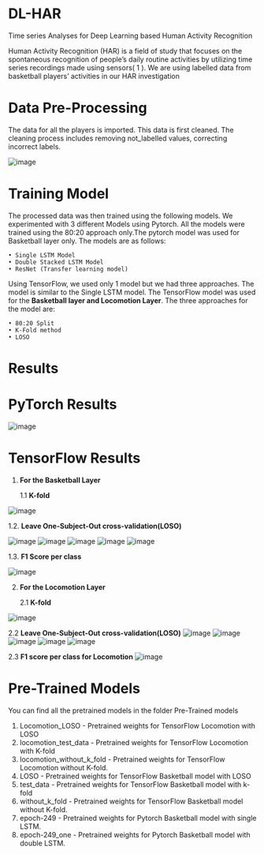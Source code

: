# DL-HAR
Time series Analyses for Deep Learning based Human Activity Recognition

Human Activity Recognition (HAR) is a field of study that focuses on the spontaneous recognition of
people’s daily routine activities by utilizing time series recordings made using sensors( 1 ). We are
using labelled data from basketball players’ activities in our HAR investigation

# Data Pre-Processing
The data for all the players is imported. This data is first cleaned. The cleaning process includes
removing not_labelled values, correcting incorrect labels.

![image](https://user-images.githubusercontent.com/105876342/184662002-817070a2-530f-42a6-8dc5-56de485e24ac.png)

# Training Model

The processed data was then trained using the following models. We experimented with 3 different
Models using Pytorch. All the models were trained using the 80:20 approach only.The pytorch model was used for Basketball layer only. The models are as follows:

    • Single LSTM Model 
    • Double Stacked LSTM Model
    • ResNet (Transfer learning model) 

Using TensorFlow, we used only 1 model but we had three approaches. The model is similar to the Single LSTM model. The TensorFlow model was used for the **Basketball layer and Locomotion Layer**. The three approaches for the model are:
    
    • 80:20 Split
    • K-Fold method
    • LOSO
    
 # Results
 # PyTorch Results
 
![image](https://user-images.githubusercontent.com/105876342/184664947-b3731b41-7dc4-4cf1-a6f6-1abf59c224c1.png)

# TensorFlow Results
1. **For the Basketball Layer**
    
    1.1 **K-fold**



![image](https://user-images.githubusercontent.com/105876342/184665277-8ffb2123-5b3b-43e3-8d75-1730a20f08ff.png)

1.2. **Leave One-Subject-Out cross-validation(LOSO)**
    
    
    
![image](https://user-images.githubusercontent.com/105876342/184665337-fa63a868-de70-45e5-b6c0-eff5bee8ae90.png)
![image](https://user-images.githubusercontent.com/105876342/184665373-49735558-ffce-47c2-8be3-80355eee129c.png)
![image](https://user-images.githubusercontent.com/105876342/184665423-a6de2b76-4aa0-43ff-a83f-4ccb80e42fd7.png)
![image](https://user-images.githubusercontent.com/105876342/184665995-2070c8d1-54ed-45f6-b477-d7aaefb6702f.png)
![image](https://user-images.githubusercontent.com/105876342/184666016-794bbfcb-0f6a-440e-8a86-c83be5e52d69.png)
    
  1.3.  **F1 Score per class**

![image](https://user-images.githubusercontent.com/105876342/184665107-d53aa9e7-2d16-4085-994e-5eedfa2ff8ea.png)


2. **For the Locomotion Layer**

    2.1 **K-fold**

![image](https://user-images.githubusercontent.com/105876342/184666591-4d2af903-28f6-45d7-9d87-2bbe9d5fc4cc.png)

  2.2 **Leave One-Subject-Out cross-validation(LOSO)**
![image](https://user-images.githubusercontent.com/105876342/184696725-4e375da7-f847-4975-a59d-cbc412a876d4.png)
![image](https://user-images.githubusercontent.com/105876342/184696748-bfd6ba17-a33e-4ffa-8ce8-4c33bb8f273e.png)
![image](https://user-images.githubusercontent.com/105876342/184696780-ee259f7f-56ab-4744-b199-2fdffccc376b.png)
![image](https://user-images.githubusercontent.com/105876342/184696802-74fb780b-1664-4bd9-b5c7-e3c66d45df46.png)
![image](https://user-images.githubusercontent.com/105876342/184696816-2f37a722-63ff-4d3b-a250-122421e0830c.png)



   2.3 **F1 score per class for Locomotion**
    ![image](https://user-images.githubusercontent.com/105876342/184668358-18291268-d3c6-410b-9ef1-e6cc8a28603a.png)

    
# Pre-Trained Models
You can find all the pretrained models in the folder Pre-Trained models

1. Locomotion_LOSO - Pretrained weights for TensorFlow Locomotion with LOSO
2. locomotion_test_data - Pretrained weights for TensorFlow Locomotion with K-fold
3. locomotion_without_k_fold - Pretrained weights for TensorFlow Locomotion without K-fold.
4. LOSO - Pretrained weights for TensorFlow Basketball model with LOSO
5. test_data - Pretrained weights for TensorFlow Basketball model with k-fold
6. without_k_fold - Pretrained weights for TensorFlow Basketball model without K-fold.
7. epoch-249 - Pretrained weights for Pytorch Basketball model with single LSTM.
8. epoch-249_one - Pretrained weights for Pytorch Basketball model with double LSTM.
